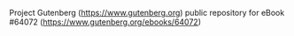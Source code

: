 Project Gutenberg (https://www.gutenberg.org) public repository for
eBook #64072 (https://www.gutenberg.org/ebooks/64072)
